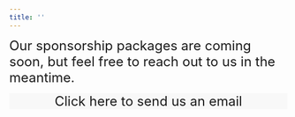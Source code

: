 ```yaml
---
title: ''
---
```


<font size="+2" > Our sponsorship packages are coming soon, but feel free to reach out to us in the meantime.</font>


 <div class="container">
	<div style="background-color: #f8f8f8;" class="bg-white text-center mx-2 px-4 py-10 flex flex-row justify-center items-center duration-300 transform h-full hover:-translate-y-1 hover:shadow-lg"> <a href="mailto:montrealcup@gmail.com">
    </a> 
    <p style="text-align: center">
<font size="+2"> Click here to send us an email </font>
</p>
    </div> 
</div>
